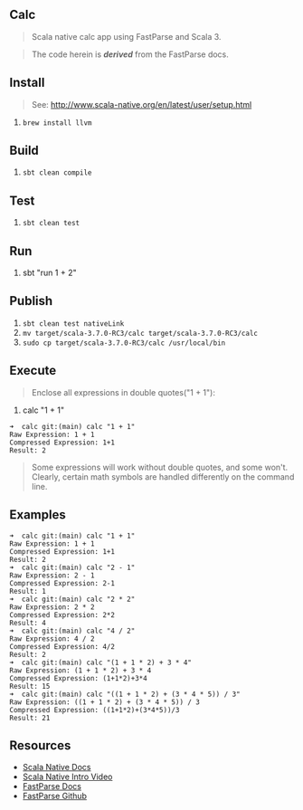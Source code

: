 Calc
----
>Scala native calc app using FastParse and Scala 3.

>The code herein is ***derived*** from the FastParse docs.

Install
-------
>See: http://www.scala-native.org/en/latest/user/setup.html
1. ```brew install llvm```

Build
-----
1. ```sbt clean compile```

Test
----
1. ```sbt clean test```

Run
---
1. sbt "run 1 + 2"

Publish
-------
1. ```sbt clean test nativeLink```
2. ```mv target/scala-3.7.0-RC3/calc target/scala-3.7.0-RC3/calc```
3. ```sudo cp target/scala-3.7.0-RC3/calc /usr/local/bin```

Execute
-------
>Enclose all expressions in double quotes("1 + 1"):
1. calc "1 + 1"
```
➜  calc git:(main) calc "1 + 1"
Raw Expression: 1 + 1
Compressed Expression: 1+1
Result: 2
```
>Some expressions will work without double quotes, and some won't.
>Clearly, certain math symbols are handled differently on the command line.

Examples
--------
```
➜  calc git:(main) calc "1 + 1"
Raw Expression: 1 + 1
Compressed Expression: 1+1
Result: 2
➜  calc git:(main) calc "2 - 1"
Raw Expression: 2 - 1
Compressed Expression: 2-1
Result: 1
➜  calc git:(main) calc "2 * 2"
Raw Expression: 2 * 2
Compressed Expression: 2*2
Result: 4
➜  calc git:(main) calc "4 / 2"
Raw Expression: 4 / 2
Compressed Expression: 4/2
Result: 2
➜  calc git:(main) calc "(1 + 1 * 2) + 3 * 4"
Raw Expression: (1 + 1 * 2) + 3 * 4
Compressed Expression: (1+1*2)+3*4
Result: 15
➜  calc git:(main) calc "((1 + 1 * 2) + (3 * 4 * 5)) / 3"
Raw Expression: ((1 + 1 * 2) + (3 * 4 * 5)) / 3
Compressed Expression: ((1+1*2)+(3*4*5))/3
Result: 21
```

Resources
---------
* [Scala Native Docs](http://www.scala-native.org/en/latest/index.html)
* [Scala Native Intro Video](https://www.youtube.com/watch?v=u2CnE-sRdBw)
* [FastParse Docs](https://com-lihaoyi.github.io/fastparse/)
* [FastParse Github](https://github.com/com-lihaoyi/fastparse)